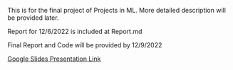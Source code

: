 This is for the final project of Projects in ML. More detailed description will be provided later. 

Report for 12/6/2022 is included at Report.md

Final Report and Code will be provided by 12/9/2022

[Google Slides Presentation Link](https://docs.google.com/presentation/d/1HBJzE3sBF__nWo_nvdz2x2-s_ws9i6HC/edit?usp=sharing&ouid=108357174084582086995&rtpof=true&sd=true)
